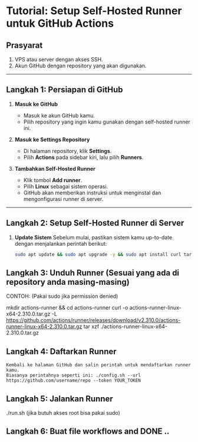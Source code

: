 # Tutorial: Setup Self-Hosted Runner untuk GitHub Actions

## Prasyarat
1. VPS atau server dengan akses SSH.
2. Akun GitHub dengan repository yang akan digunakan.

---

## Langkah 1: Persiapan di GitHub

1. **Masuk ke GitHub**
   - Masuk ke akun GitHub kamu.
   - Pilih repository yang ingin kamu gunakan dengan self-hosted runner ini.
   
2. **Masuk ke Settings Repository**
   - Di halaman repository, klik **Settings**.
   - Pilih **Actions** pada sidebar kiri, lalu pilih **Runners**.

3. **Tambahkan Self-Hosted Runner**
   - Klik tombol **Add runner**.
   - Pilih **Linux** sebagai sistem operasi.
   - GitHub akan memberikan instruksi untuk menginstal dan mengonfigurasi runner di server.

---

## Langkah 2: Setup Self-Hosted Runner di Server

1. **Update Sistem**
   Sebelum mulai, pastikan sistem kamu up-to-date dengan menjalankan perintah berikut:
   ```bash dan tools yang dibutuhkan
   sudo apt update && sudo apt upgrade -y && sudo apt install curl tar -y

## Langkah 3: Unduh Runner (Sesuai yang ada di repository anda masing-masing)
   CONTOH: (Pakai sudo jika permission denied)
   
   mkdir actions-runner && cd actions-runner
   curl -o actions-runner-linux-x64-2.310.0.tar.gz -L https://github.com/actions/runner/releases/download/v2.310.0/actions-runner-linux-x64-2.310.0.tar.gz
   tar xzf ./actions-runner-linux-x64-2.310.0.tar.gz

## Langkah 4: Daftarkan Runner
    Kembali ke halaman GitHub dan salin perintah untuk mendaftarkan runner kamu. 
    Biasanya perintahnya seperti ini: ./config.sh --url https://github.com/username/repo --token YOUR_TOKEN

## Langkah 5: Jalankan Runner
   ./run.sh (jika butuh akses root bisa pakai sudo)

## Langkah 6: Buat file workflows and DONE ..


